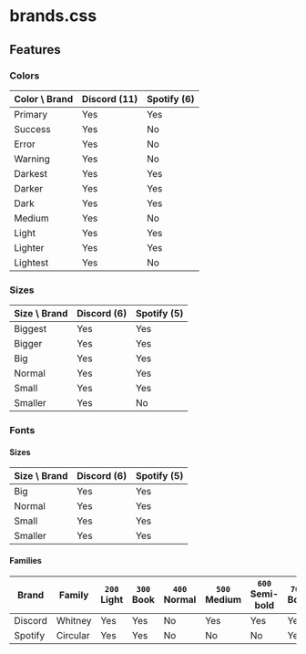 # brands.css

## Features

### Colors

| Color \ Brand     | Discord (11) | Spotify (6) |
| ----------------- | ------------ | ----------- |
| Primary           | Yes          | Yes         |
| Success           | Yes          | No          |
| Error             | Yes          | No          |
| Warning           | Yes          | No          |
| Darkest           | Yes          | Yes         |
| Darker            | Yes          | Yes         |
| Dark              | Yes          | Yes         |
| Medium            | Yes          | No          |
| Light             | Yes          | Yes         |
| Lighter           | Yes          | Yes         |
| Lightest          | Yes          | No          |

### Sizes

| Size \ Brand | Discord (6) | Spotify (5) |
| ------------ | ----------- | ----------- |
| Biggest      | Yes         | Yes         |
| Bigger       | Yes         | Yes         |
| Big          | Yes         | Yes         |
| Normal       | Yes         | Yes         |
| Small        | Yes         | Yes         |
| Smaller      | Yes         | No          |

### Fonts

#### Sizes

| Size \ Brand | Discord (6) | Spotify (5) |
| ------------ | ----------- | ----------- |
| Big          | Yes         | Yes         |
| Normal       | Yes         | Yes         |
| Small        | Yes         | Yes         |
| Smaller      | Yes         | Yes         |

#### Families

| Brand   | Family   | `200` Light | `300` Book | `400` Normal | `500` Medium | `600` Semi-bold | `700` Bold | `800` Black |
| ------- | -------- | ----------- | ---------- | ------------ | ------------ | --------------- | ---------- | ----------- |
| Discord | Whitney  | Yes         | Yes        | No           | Yes          | Yes             | Yes        | No          |
| Spotify | Circular | Yes         | Yes        | No           | No           | No              | Yes        | Yes         |